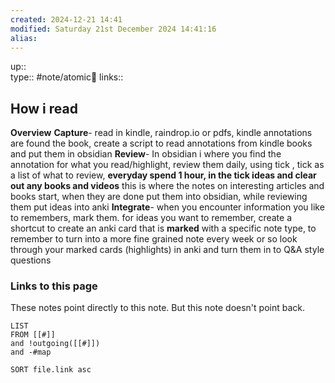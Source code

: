 ```yaml
---
created: 2024-12-21 14:41 
modified: Saturday 21st December 2024 14:41:16
alias: 
---
```

up::  
type:: #note/atomic🌳 
links::
## How i read

**Overview**
**Capture**- read in kindle, raindrop.io or pdfs, 
	kindle annotations are found the book, create a script to read annotations from kindle books and put them in obsidian
**Review**- In obsidian i where you find the annotation for what you read/highlight, review them daily, using tick , tick as a list of what to review, **everyday spend 1 hour, in the tick ideas and clear out any books and videos**  this is where the notes on interesting articles and books start, when they are done put them into obsidian, while reviewing them put ideas into anki
**Integrate**- when you encounter information you like to remembers, mark them.  for ideas you want to remember, create a shortcut to create an anki card that is **marked** with a specific note type, to remember to turn into a more fine grained note
	every week or so look through your marked cards (highlights) in anki and turn them in to Q&A style questions
### Links to this page
These notes point directly to this note. But this note doesn't point back.
```dataview
LIST
FROM [[#]]
and !outgoing([[#]])
and -#map

SORT file.link asc
```




